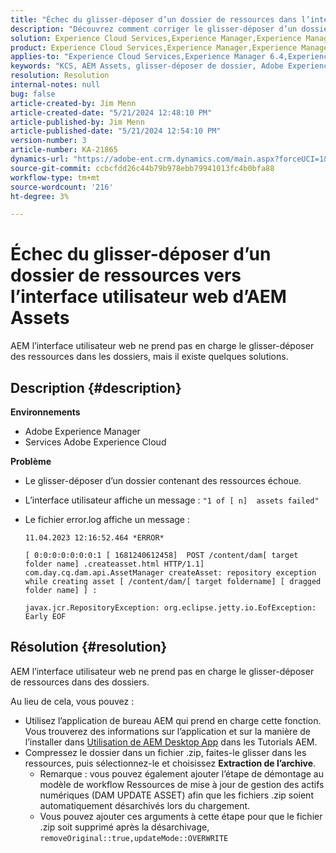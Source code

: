 ```yaml
---
title: "Échec du glisser-déposer d’un dossier de ressources dans l’interface utilisateur web d’AEM Assets"
description: "Découvrez comment corriger le glisser-déposer d’un dossier contenant des ressources échoue dans AEM."
solution: Experience Cloud Services,Experience Manager,Experience Manager as a Cloud Service
product: Experience Cloud Services,Experience Manager,Experience Manager as a Cloud Service
applies-to: "Experience Cloud Services,Experience Manager 6.4,Experience Manager Assets,Experience Manager as a Cloud Service,Experience Manager 6.5"
keywords: "KCS, AEM Assets, glisser-déposer de dossier, Adobe Experience Manager, dépannage"
resolution: Resolution
internal-notes: null
bug: false
article-created-by: Jim Menn
article-created-date: "5/21/2024 12:48:10 PM"
article-published-by: Jim Menn
article-published-date: "5/21/2024 12:54:10 PM"
version-number: 3
article-number: KA-21865
dynamics-url: "https://adobe-ent.crm.dynamics.com/main.aspx?forceUCI=1&pagetype=entityrecord&etn=knowledgearticle&id=6e91f85a-7017-ef11-9f8a-6045bd006268"
source-git-commit: ccbcfdd26c44b79b978ebb79941013fc4b0bfa88
workflow-type: tm+mt
source-wordcount: '216'
ht-degree: 3%

---
```


# Échec du glisser-déposer d’un dossier de ressources vers l’interface utilisateur web d’AEM Assets


AEM l’interface utilisateur web ne prend pas en charge le glisser-déposer des ressources dans les dossiers, mais il existe quelques solutions.

## Description {#description}


<b>Environnements</b>

- Adobe Experience Manager
- Services Adobe Experience Cloud


<b>Problème</b>

- Le glisser-déposer d’un dossier contenant des ressources échoue.
- L’interface utilisateur affiche un message : `"1 of [ n]  assets failed"`
- Le fichier error.log affiche un message :

  ```
  11.04.2023 12:16:52.464 *ERROR* 
  
  [ 0:0:0:0:0:0:0:1 [ 1681240612458]  POST /content/dam[ target folder name] .createasset.html HTTP/1.1]  com.day.cq.dam.api.AssetManager createAsset: repository exception while creating asset [ /content/dam/[ target foldername] [ dragged folder name] ] :
  
  javax.jcr.RepositoryException: org.eclipse.jetty.io.EofException: Early EOF
  ```



## Résolution {#resolution}


AEM l’interface utilisateur web ne prend pas en charge le glisser-déposer de ressources dans des dossiers.

Au lieu de cela, vous pouvez :

- Utilisez l’application de bureau AEM qui prend en charge cette fonction. Vous trouverez des informations sur l’application et sur la manière de l’installer dans [Utilisation de AEM Desktop App](https://experienceleague.adobe.com/en/docs/experience-manager-learn/assets/creative-workflows/aem-desktop-app) dans les Tutorials AEM.
- Compressez le dossier dans un fichier .zip, faites-le glisser dans les ressources, puis sélectionnez-le et choisissez <b>Extraction de l’archive</b>. 
   - Remarque : vous pouvez également ajouter l’étape de démontage au modèle de workflow Ressources de mise à jour de gestion des actifs numériques (DAM UPDATE ASSET) afin que les fichiers .zip soient automatiquement désarchivés lors du chargement.
   - Vous pouvez ajouter ces arguments à cette étape pour que le fichier .zip soit supprimé après la désarchivage, `removeOriginal::true,updateMode::OVERWRITE`

